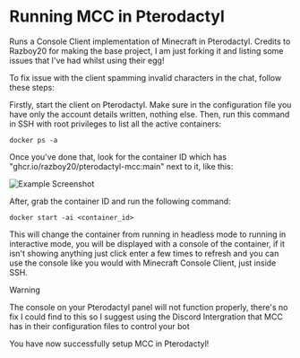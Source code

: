 # Running MCC in Pterodactyl

Runs a Console Client implementation of Minecraft in Pterodactyl.
Credits to Razboy20 for making the base project, I am just forking it and listing some issues that I've had whilst using their egg!

To fix issue with the client spamming invalid characters in the chat, follow these steps:

Firstly, start the client on Pterodactyl. Make sure in the configuration file you have only the account details written, nothing else. Then, run this command in SSH with root privileges to list all the active containers:
```
docker ps -a
```
Once you've done that, look for the container ID which has "ghcr.io/razboy20/pterodactyl-mcc:main" next to it, like this:

![Example Screenshot](https://github.com/auitenti/pterodactyl-mcc/blob/main/assests/images/example.png)

After, grab the container ID and run the following command:
```
docker start -ai <container_id>
```
This will change the container from running in headless mode to running in interactive mode, you will be displayed with a console of the container, if it isn't showing anything just click enter a few times to refresh and you can use the console like you would with Minecraft Console Client, just inside SSH.

> [!WARNING]
> The console on your Pterodactyl panel will not function properly, there's no fix I could find to this so I suggest using the Discord Intergration that MCC has in their configuration files to control your bot

You have now successfully setup MCC in Pterodactyl!
